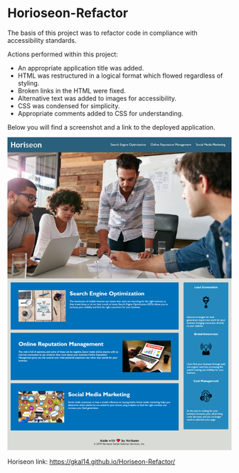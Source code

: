 # Horioseon-Refactor
The basis of this project was to refactor code in compliance with accessibility standards.

Actions performed within this project:
- An appropriate application title was added.
- HTML was restructured in a logical format which flowed regardless of styling.
- Broken links in the HTML were fixed.
- Alternative text was added to images for accessibility.
- CSS was condensed for simplicity.
- Appropriate comments added to CSS for understanding.

Below you will find a screenshot and a link to the deployed application.

![application image](Horiseon-screenshot.png)

Horiseon link:  https://gkal14.github.io/Horiseon-Refactor/